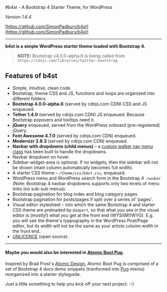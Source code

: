 #b4st - A Bootstrap 4 Starter Theme, for WordPress

*Version 1.6.4*

[https://github.com/SimonPadbury/b4st](https://github.com/SimonPadbury/b4st)

------------------

**b4st is a simple WordPress starter theme loaded with Bootstrap 4.**

> **NOTE:** Bootstrap v4.0.0-alpha.6 is being called from `https://cdnjs.com/libraries/twitter-bootstrap`

## Features of b4st

* Simple, intuitive, clean code.
* Bootstrap, theme CSS and JS, functions and loops are organized into different folders.
* **Bootstrap 4.0.0-alpha.6** (served by cdnjs.com CDN) CSS and JS enqueued.
* **Tether 1.4.0** (served by cdnjs.com CDN) JS enqueued. Because Bootstrap popovers and tooltips need it.
* **jQuery** enqueued, served from the WordPress onboard (pre-registered) jQuery.
* **Font Awesome 4.7.0** (served by cdnjs.com CDN) enqueued.
* **Modernizr 2.8.3** (served by cdnjs.com CDN) enqueued.
* **Navbar with dropdowns (child menus)** – a [custom walker nav menu class](https://github.com/SimonPadbury/b4st/blob/master/functions/navbar.php) has been built to handle the dropdowns.
* Navbar dropdown on hover.
* Sidebar-widget-area is optional. If no widgets, then the sidebar will not be shown (main column automatically becomes full width).
* A starter CSS theme – `/theme/css/b4st.css`, enqueued.
* WordPress menu and WordPress search form in the Bootstrap 4 `.navbar` (Note: Bootstrap 4 navbar dropdowns supports only two levels of menu links (no sub-sub menus).
* Bootstrap pagination for blog index and blog category pages.
* Bootstrap pagination for posts/pages if split over a series of 'pages'.
* Visual editor stylesheet – into which the same Bootstrap 4 and starter CSS theme are preloaded by `@import`, so that what you see in the visual editor is (mostly!) what you get at the front end (WYSI(M!)WYG). E.g. you will see the theme's typpography in the WordPress Post/Page editor, but its width will not be the same as your article column width in the front end.
* [UNLICENCE](http://unlicense.org) (open source).

---

#### Maybe you would also be interested in [Atomic Boot Pug](https://github.com/SimonPadbury/Atomic-Boot-Pug).

Inspired by Brad Frost's [Atomic Design](http://atomicdesign.bradfrost.com/), Atomic Boot Pug is comprised of a set of Bootstrap 4 docs demo snippets (tranformed into [Pug](https://pugjs.org/api/getting-started.html) mixins) reorganized into a starter styleguide.

Just a little something to help you kick off your next project. :-)

